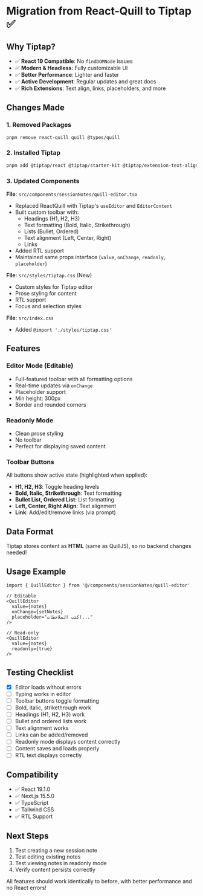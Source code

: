 # Migration from React-Quill to Tiptap ✅

## Why Tiptap?

- ✅ **React 19 Compatible**: No `findDOMNode` issues
- ✅ **Modern & Headless**: Fully customizable UI
- ✅ **Better Performance**: Lighter and faster
- ✅ **Active Development**: Regular updates and great docs
- ✅ **Rich Extensions**: Text align, links, placeholders, and more

## Changes Made

### 1. Removed Packages
```bash
pnpm remove react-quill quill @types/quill
```

### 2. Installed Tiptap
```bash
pnpm add @tiptap/react @tiptap/starter-kit @tiptap/extension-text-align @tiptap/extension-link @tiptap/extension-placeholder
```

### 3. Updated Components

**File**: `src/components/sessionNotes/quill-editor.tsx`
- Replaced ReactQuill with Tiptap's `useEditor` and `EditorContent`
- Built custom toolbar with:
  - Headings (H1, H2, H3)
  - Text formatting (Bold, Italic, Strikethrough)
  - Lists (Bullet, Ordered)
  - Text alignment (Left, Center, Right)
  - Links
- Added RTL support
- Maintained same props interface (`value`, `onChange`, `readonly`, `placeholder`)

**File**: `src/styles/tiptap.css` (New)
- Custom styles for Tiptap editor
- Prose styling for content
- RTL support
- Focus and selection styles

**File**: `src/index.css`
- Added `@import './styles/tiptap.css'`

## Features

### Editor Mode (Editable)
- Full-featured toolbar with all formatting options
- Real-time updates via `onChange`
- Placeholder support
- Min height: 300px
- Border and rounded corners

### Readonly Mode
- Clean prose styling
- No toolbar
- Perfect for displaying saved content

### Toolbar Buttons
All buttons show active state (highlighted when applied):
- **H1, H2, H3**: Toggle heading levels
- **Bold, Italic, Strikethrough**: Text formatting
- **Bullet List, Ordered List**: List formatting
- **Left, Center, Right Align**: Text alignment
- **Link**: Add/edit/remove links (via prompt)

## Data Format

Tiptap stores content as **HTML** (same as QuillJS), so no backend changes needed!

## Usage Example

```tsx
import { QuillEditor } from '@/components/sessionNotes/quill-editor'

// Editable
<QuillEditor
  value={notes}
  onChange={setNotes}
  placeholder="اكتب الملاحظات..."
/>

// Read-only
<QuillEditor
  value={notes}
  readonly={true}
/>
```

## Testing Checklist

- [x] Editor loads without errors
- [ ] Typing works in editor
- [ ] Toolbar buttons toggle formatting
- [ ] Bold, italic, strikethrough work
- [ ] Headings (H1, H2, H3) work
- [ ] Bullet and ordered lists work
- [ ] Text alignment works
- [ ] Links can be added/removed
- [ ] Readonly mode displays content correctly
- [ ] Content saves and loads properly
- [ ] RTL text displays correctly

## Compatibility

- ✅ React 19.1.0
- ✅ Next.js 15.5.0
- ✅ TypeScript
- ✅ Tailwind CSS
- ✅ RTL Support

## Next Steps

1. Test creating a new session note
2. Test editing existing notes
3. Test viewing notes in readonly mode
4. Verify content persists correctly

All features should work identically to before, with better performance and no React errors!
